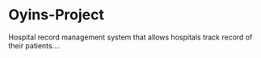 # Oyins-Project
Hospital record management system that allows hospitals track record of their patients....
